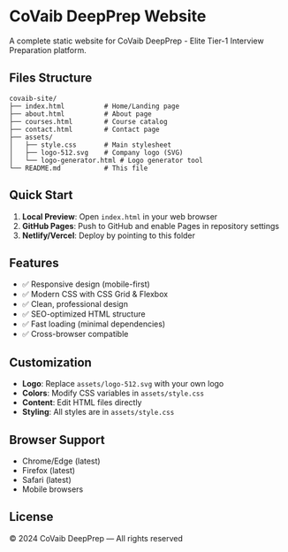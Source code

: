 # CoVaib DeepPrep Website

A complete static website for CoVaib DeepPrep - Elite Tier-1 Interview Preparation platform.

## Files Structure

```
covaib-site/
├── index.html          # Home/Landing page
├── about.html          # About page
├── courses.html        # Course catalog
├── contact.html        # Contact page
├── assets/
│   ├── style.css       # Main stylesheet
│   ├── logo-512.svg    # Company logo (SVG)
│   └── logo-generator.html # Logo generator tool
└── README.md           # This file
```

## Quick Start

1. **Local Preview**: Open `index.html` in your web browser
2. **GitHub Pages**: Push to GitHub and enable Pages in repository settings
3. **Netlify/Vercel**: Deploy by pointing to this folder

## Features

- ✅ Responsive design (mobile-first)
- ✅ Modern CSS with CSS Grid & Flexbox
- ✅ Clean, professional design
- ✅ SEO-optimized HTML structure
- ✅ Fast loading (minimal dependencies)
- ✅ Cross-browser compatible

## Customization

- **Logo**: Replace `assets/logo-512.svg` with your own logo
- **Colors**: Modify CSS variables in `assets/style.css`
- **Content**: Edit HTML files directly
- **Styling**: All styles are in `assets/style.css`

## Browser Support

- Chrome/Edge (latest)
- Firefox (latest)
- Safari (latest)
- Mobile browsers

## License

© 2024 CoVaib DeepPrep — All rights reserved
